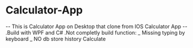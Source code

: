# Calculator-App

-- This is Calculator App on Desktop that clone from IOS Calculator App --  
.Build with WPF and C#
.Not completly build function:
  _ Missing typing by keyboard 
  _ NO db store history Calculate
